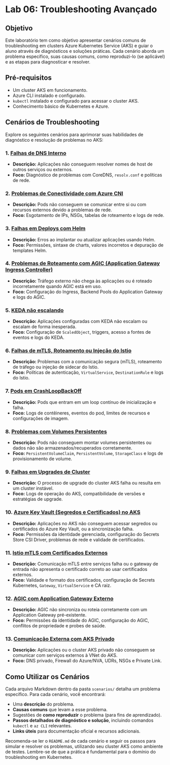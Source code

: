 # Lab 06: Troubleshooting Avançado

## Objetivo

Este laboratório tem como objetivo apresentar cenários comuns de troubleshooting em clusters Azure Kubernetes Service (AKS) e guiar o aluno através de diagnósticos e soluções práticas. Cada cenário aborda um problema específico, suas causas comuns, como reproduzi-lo (se aplicável) e as etapas para diagnosticar e resolver.

## Pré-requisitos

*   Um cluster AKS em funcionamento.
*   Azure CLI instalado e configurado.
*   `kubectl` instalado e configurado para acessar o cluster AKS.
*   Conhecimento básico de Kubernetes e Azure.

## Cenários de Troubleshooting

Explore os seguintes cenários para aprimorar suas habilidades de diagnóstico e resolução de problemas no AKS:

### 1. [Falhas de DNS Interno](scenarios/dns-failure.md)

*   **Descrição:** Aplicações não conseguem resolver nomes de host de outros serviços ou externos.
*   **Foco:** Diagnóstico de problemas com CoreDNS, `resolv.conf` e políticas de rede.

### 2. [Problemas de Conectividade com Azure CNI](scenarios/azure-cni-connectivity.md)

*   **Descrição:** Pods não conseguem se comunicar entre si ou com recursos externos devido a problemas de rede.
*   **Foco:** Esgotamento de IPs, NSGs, tabelas de roteamento e logs de rede.

### 3. [Falhas em Deploys com Helm](scenarios/helm-deploy-failure.md)

*   **Descrição:** Erros ao implantar ou atualizar aplicações usando Helm.
*   **Foco:** Permissões, sintaxe de charts, valores incorretos e depuração de templates Helm.

### 4. [Problemas de Roteamento com AGIC (Application Gateway Ingress Controller)](scenarios/agic-routing-issues.md)

*   **Descrição:** Tráfego externo não chega às aplicações ou é roteado incorretamente quando AGIC está em uso.
*   **Foco:** Configuração do Ingress, Backend Pools do Application Gateway e logs do AGIC.

### 5. [KEDA não escalando](scenarios/keda-scaling-issues.md)

*   **Descrição:** Aplicações configuradas com KEDA não escalam ou escalam de forma inesperada.
*   **Foco:** Configuração de `ScaledObject`, triggers, acesso a fontes de eventos e logs do KEDA.

### 6. [Falhas de mTLS, Roteamento ou Injeção do Istio](scenarios/istio-mtls-routing-injection.md)

*   **Descrição:** Problemas com a comunicação segura (mTLS), roteamento de tráfego ou injeção de sidecar do Istio.
*   **Foco:** Políticas de autenticação, `VirtualService`, `DestinationRule` e logs do Istio.

### 7. [Pods em CrashLoopBackOff](scenarios/crashloopbackoff-pods.md)

*   **Descrição:** Pods que entram em um loop contínuo de inicialização e falha.
*   **Foco:** Logs de contêineres, eventos do pod, limites de recursos e configurações de imagem.

### 8. [Problemas com Volumes Persistentes](scenarios/persistent-volume-issues.md)

*   **Descrição:** Pods não conseguem montar volumes persistentes ou dados não são armazenados/recuperados corretamente.
*   **Foco:** `PersistentVolumeClaim`, `PersistentVolume`, `StorageClass` e logs de provisionamento de volume.

### 9. [Falhas em Upgrades de Cluster](scenarios/cluster-upgrade-failures.md)

*   **Descrição:** O processo de upgrade do cluster AKS falha ou resulta em um cluster instável.
*   **Foco:** Logs de operação do AKS, compatibilidade de versões e estratégias de upgrade.

### 10. [Azure Key Vault (Segredos e Certificados) no AKS](scenarios/azure-keyvault-secrets-certificates.md)

*   **Descrição:** Aplicações no AKS não conseguem acessar segredos ou certificados do Azure Key Vault, ou a sincronização falha.
*   **Foco:** Permissões da identidade gerenciada, configuração do Secrets Store CSI Driver, problemas de rede e validade de certificados.

### 11. [Istio mTLS com Certificados Externos](scenarios/istio-mtls-external-certificates.md)

*   **Descrição:** Comunicação mTLS entre serviços falha ou o gateway de entrada não apresenta o certificado correto ao usar certificados externos.
*   **Foco:** Validade e formato dos certificados, configuração de Secrets Kubernetes, `Gateway`, `VirtualService` e CA raiz.

### 12. [AGIC com Application Gateway Externo](scenarios/agic-external-agw-routing.md)

*   **Descrição:** AGIC não sincroniza ou roteia corretamente com um Application Gateway pré-existente.
*   **Foco:** Permissões da identidade do AGIC, configuração do AGIC, conflitos de propriedade e probes de saúde.

### 13. [Comunicação Externa com AKS Privado](scenarios/aks-private-cluster-external-communication.md)

*   **Descrição:** Aplicações ou o cluster AKS privado não conseguem se comunicar com serviços externos à VNet do AKS.
*   **Foco:** DNS privado, Firewall do Azure/NVA, UDRs, NSGs e Private Link.

## Como Utilizar os Cenários

Cada arquivo Markdown dentro da pasta `scenarios/` detalha um problema específico. Para cada cenário, você encontrará:

*   Uma **descrição** do problema.
*   **Causas comuns** que levam a esse problema.
*   Sugestões de **como reproduzir** o problema (para fins de aprendizado).
*   **Passos detalhados de diagnóstico e solução**, incluindo comandos `kubectl` e `az CLI` relevantes.
*   **Links úteis** para documentação oficial e recursos adicionais.

Recomenda-se ler o `README.md` de cada cenário e seguir os passos para simular e resolver os problemas, utilizando seu cluster AKS como ambiente de testes. Lembre-se de que a prática é fundamental para o domínio do troubleshooting em Kubernetes.
